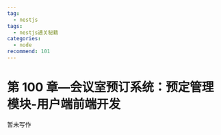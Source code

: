 ```yaml
---
tag:
  - nestjs
tags:
  - nestjs通关秘籍
categories:
  - node
recommend: 101
---
```


# 第 100 章—会议室预订系统：预定管理模块-用户端前端开发

暂未写作
